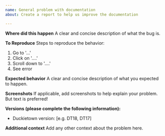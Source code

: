 ```yaml
---
name: General problem with documentation
about: Create a report to help us improve the documentation

---
```


**Where did this happen**
A clear and concise description of what the bug is.

**To Reproduce**
Steps to reproduce the behavior:
1. Go to '...'
2. Click on '....'
3. Scroll down to '....'
4. See error

**Expected behavior**
A clear and concise description of what you expected to happen.

**Screenshots**
If applicable, add screenshots to help explain your problem. But text is preferred!

**Versions (please complete the following information):**
 - Duckietown version: [e.g. DT18, DT17]


**Additional context**
Add any other context about the problem here.

